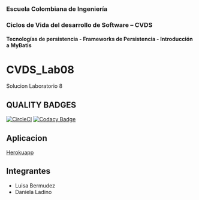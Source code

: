 ### Escuela Colombiana de Ingeniería
### Ciclos de Vida del desarrollo de Software – CVDS
#### Tecnologías de persistencia - Frameworks de Persistencia - Introducción a MyBatis

# CVDS_Lab08
Solucion Laboratorio 8
## QUALITY BADGES
[![CircleCI](https://dl.circleci.com/status-badge/img/gh/20042000/CVDS_Lab08/tree/main.svg?style=svg)](https://dl.circleci.com/status-badge/redirect/gh/20042000/CVDS_Lab08/tree/main)
[![Codacy Badge](https://app.codacy.com/project/badge/Grade/5a4d631f1a12417598cde3a2b5118fef)](https://www.codacy.com/gh/LuisaGiron/CVDS_Lab06/dashboard?utm_source=github.com&amp;utm_medium=referral&amp;utm_content=LuisaGiron/CVDS_Lab06&amp;utm_campaign=Badge_Grade)

## Aplicacion
[Herokuapp](https://cvds-lab-ocho.herokuapp.com/)

## Integrantes

- Luisa Bermudez
- Daniela Ladino

